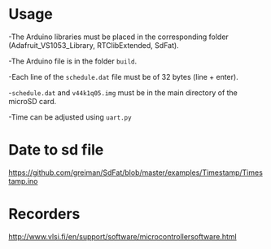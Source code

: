 # Usage

-The Arduino libraries must be placed in the corresponding folder (Adafruit_VS1053_Library, RTClibExtended, SdFat).

-The Arduino file is in the folder `build`.

-Each line of the `schedule.dat` file must be of 32 bytes (line + enter).

-`schedule.dat` and `v44k1q05.img` must be in the main directory of the microSD card.

-Time can be adjusted using `uart.py`

# Date to sd file

https://github.com/greiman/SdFat/blob/master/examples/Timestamp/Timestamp.ino

# Recorders

http://www.vlsi.fi/en/support/software/microcontrollersoftware.html
